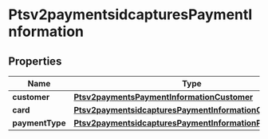 
# Ptsv2paymentsidcapturesPaymentInformation

## Properties
Name | Type | Description | Notes
------------ | ------------- | ------------- | -------------
**customer** | [**Ptsv2paymentsPaymentInformationCustomer**](Ptsv2paymentsPaymentInformationCustomer.md) |  |  [optional]
**card** | [**Ptsv2paymentsidcapturesPaymentInformationCard**](Ptsv2paymentsidcapturesPaymentInformationCard.md) |  |  [optional]
**paymentType** | [**Ptsv2paymentsidcapturesPaymentInformationPaymentType**](Ptsv2paymentsidcapturesPaymentInformationPaymentType.md) |  |  [optional]



